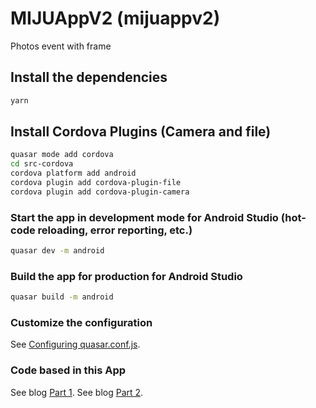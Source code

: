 # MIJUAppV2 (mijuappv2)

Photos event with frame

## Install the dependencies
```bash
yarn
```
## Install Cordova Plugins (Camera and file)
```bash
quasar mode add cordova
cd src-cordova
cordova platform add android
cordova plugin add cordova-plugin-file
cordova plugin add cordova-plugin-camera
```

### Start the app in development mode for Android Studio (hot-code reloading, error reporting, etc.)
```bash
quasar dev -m android
```


### Build the app for production for Android Studio
```bash
quasar build -m android
```

### Customize the configuration
See [Configuring quasar.conf.js](https://quasar.dev/quasar-cli/quasar-conf-js).

### Code based in this App
See blog [Part 1](https://www.learningsomethingnew.com/how-to-make-an-image-uploading-app-with-vue-quasar-firebase-storage-and-cordova-part-1).
See blog [Part 2](https://www.learningsomethingnew.com/how-to-make-an-image-uploading-app-with-vue-quasar-firebase-storage-and-cordova-part-2).
